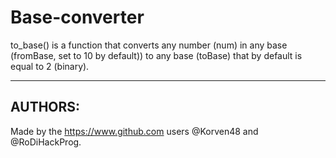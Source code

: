 # Base-converter

to_base() is a function that converts any number (num) in any base
    (fromBase, set to 10 by default)) to any base (toBase) that by default is
    equal to 2 (binary).
    
****

AUTHORS:
--------

  Made by the https://www.github.com users @Korven48 and @RoDiHackProg.

